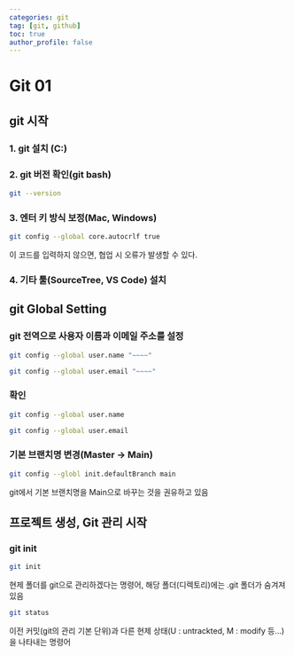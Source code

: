 ```yaml
---
categories: git
tag: [git, github]
toc: true
author_profile: false
---
```


# Git 01



## git 시작

### 1. git 설치 (C:)

### 2. git 버전 확인(git bash)

```bash
git --version
```

### 3. 엔터 키 방식 보정(Mac, Windows)

```bash
git config --global core.autocrlf true
```

이 코드를 입력하지 않으면, 협업 시 오류가 발생할 수 있다.

### 4. 기타 툴(SourceTree, VS Code) 설치



## git Global Setting

### git 전역으로 사용자 이름과 이메일 주소를 설정

```bash
git config --global user.name "~~~~"
```

```bash
git config --global user.email "~~~~"
```

### 확인

```bash
git config --global user.name
```

```bash
git config --global user.email
```

### 기본 브랜치명 변경(Master -> Main)

```bash
git config --globl init.defaultBranch main
```

git에서 기본 브랜치명을 Main으로 바꾸는 것을 권유하고 있음





## 프로젝트 생성, Git 관리 시작

### git init

```bash
git init
```

현제 폴더를 git으로 관리하겠다는 명령어, 해당 폴더(디렉토리)에는 .git 폴더가 숨겨져 있음

```bash
git status
```

이전 커밋(git의 관리 기본 단위)과 다른 현제 상태(U : untrackted, M : modify 등...)을 나타내는 명령어

